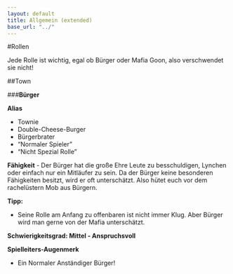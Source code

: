 ```yaml
---
layout: default
title: Allgemein (extended)
base_url: "../"
---
```


#Rollen   
  
Jede Rolle ist wichtig, egal ob Bürger oder Mafia Goon, also verschwendet sie nicht!  
  
##Town  
  
  
###__Bürger__  
  
  
**Alias**  
* Townie  
* Double-Cheese-Burger  
* Bürgerbrater  
* “Normaler Spieler”  
* “Nicht Spezial Rolle”  
  
**Fähigkeit** - Der Bürger hat die große Ehre Leute zu besschuldigen, Lynchen oder einfach nur ein Mitläufer zu sein. Da der Bürger keine besonderen Fähigkeiten besitzt, wird er oft unterschätzt. Also hütet euch vor dem rachelüstern Mob aus Bürgern.  
  
**Tipp:**  
* Seine Rolle am Anfang zu offenbaren ist nicht immer Klug. Aber Bürger wird man gerne von der Mafia unterschätzt.  
  
**Schwierigkeitsgrad: Mittel - Anspruchsvoll**  
  
**Spielleiters-Augenmerk**  
* Ein Normaler Anständiger Bürger!  
